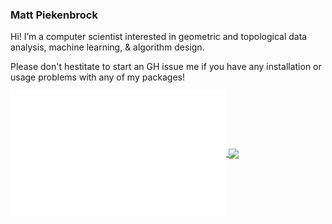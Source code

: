 ### Matt Piekenbrock

Hi! I’m a computer scientist interested in geometric and topological data analysis, machine learning, & algorithm design.

Please don't hestitate to start an GH issue me if you have any installation or usage problems with any of my packages!

<div> 
<a href="https://github.com/peekxc/gh-stats"> 
<img height=200 width=345 align="center" src="https://raw.githubusercontent.com/peekxc/gh-stats/master/generated/overview.svg" />
</a>
<a href="https://github.com/peekxc/gh-stats">
<img height=200 align="center" src="https://github-readme-stats.vercel.app/api/top-langs/?username=peekxc&hide=jupyter%20notebook,smt,pug,docker,dockerfile,json,html,css,tex,shell,makefile&exclude_repo=DAYMUNC,quartodoc,peekxc.github.io,whiteglass,slate,leaflet.mapbox&layout=compact&langs_count=8&size_weight=0.55&count_weight=0.3&card_width=250" style="border-radius: 0;"/>
</a>
</div>




<!-- ![](https://raw.githubusercontent.com/peekxc/gh-stats/master/generated/overview.svg)-->
